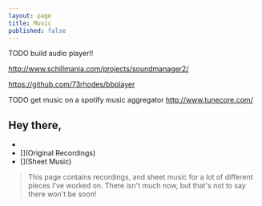 ```yaml
---
layout: page
title: Music
published: false
---
```


TODO build audio player!!

http://www.schillmania.com/projects/soundmanager2/

https://github.com/73rhodes/bbplayer


TODO get music on a spotify music aggregator
http://www.tunecore.com/


## Hey there,


- [](Covers)
- [](Original Recordings)
- [](Sheet Music)


> This page contains recordings, and sheet music for a lot of different pieces I've worked on. There isn't much now, but that's not to say there won't be soon!

<!-- cool album art concept https://soundcloud.com/jessica-garson/sets/dj-messica-arson -->



